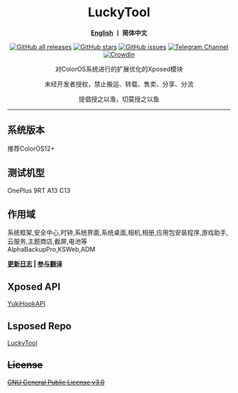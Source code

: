 <div align="center">
<h1>LuckyTool</h1>
<p>
   <b><a href="https://github.com/Xposed-Modules-Repo/com.luckyzyx.luckytool/blob/main/README_EN.md">English</a>  丨 简体中文</b>
</p>
<a href="https://github.com/Xposed-Modules-Repo/com.luckyzyx.luckytool/releases"><img alt="GitHub all releases" src="https://img.shields.io/github/downloads/Xposed-Modules-Repo/com.luckyzyx.luckytool/total?label=Downloads"></a>
<a href="https://github.com/Xposed-Modules-Repo/com.luckyzyx.luckytool/stargazers"><img alt="GitHub stars" src="https://img.shields.io/github/stars/luckyzyx/LuckyTool"></a>
<a href="https://github.com/Xposed-Modules-Repo/com.luckyzyx.luckytool/issues"><img alt="GitHub issues" src="https://img.shields.io/github/issues/luckyzyx/LuckyTool"></a>
<a href="https://t.me/LuckyTool"><img alt="Telegram Channel" src="https://img.shields.io/badge/Telegram-频道-blue.svg?logo=telegram"></a>   
<a href="https://crowdin.com/project/luckytool"><img alt="Crowdin" src="https://badges.crowdin.net/luckytool/localized.svg"></a>
<p>对ColorOS系统进行的扩展优化的Xposed模块</p>
<p>未经开发者授权，禁止搬运、转载、售卖、分享、分流</p>
<p>提倡授之以渔，切莫授之以鱼</p>
</div>

---

## 系统版本

推荐ColorOS12+

## 测试机型

OnePlus 9RT A13 C13

## 作用域

系统框架,安全中心,时钟,系统界面,系统桌面,相机,相册,应用包安装程序,游戏助手,云服务,主题商店,截屏,电池等  
AlphaBackupPro,KSWeb,ADM

<div align="left">
<p>
   <b><a href="https://luckyzyx.github.io/LuckyTool_Doc/changelog">更新日志</a> | <a href="https://crwd.in/luckytool">参与翻译</a></b>
</p>
</div>

## Xposed API

[YukiHookAPI](https://github.com/fankes/YukiHookAPI)

## Lsposed Repo

[LuckyTool](https://github.com/Xposed-Modules-Repo/com.luckyzyx.luckytool)

## ~~License~~

~~[GNU General Public License v3.0](https://github.com/luckyzyx/LuckyTool/blob/main/LICENSE)~~
